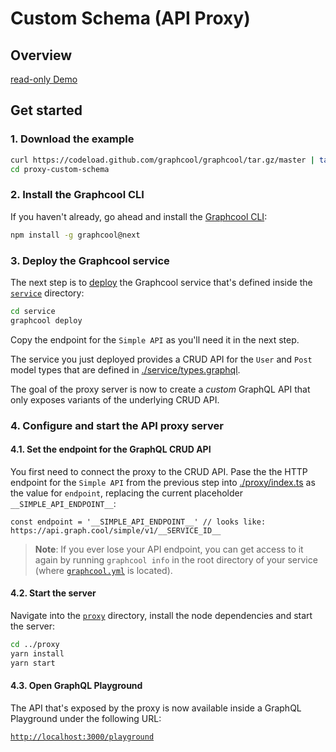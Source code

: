 # Custom Schema (API Proxy)

## Overview

[read-only Demo](https://graphqlbin.com/lx9I1)

## Get started

### 1. Download the example

```sh
curl https://codeload.github.com/graphcool/graphcool/tar.gz/master | tar -xz --strip=2 graphcool-master/examples/proxy-custom-schema
cd proxy-custom-schema
```

### 2. Install the Graphcool CLI

If you haven't already, go ahead and install the [Graphcool CLI](https://docs-next.graph.cool/reference/graphcool-cli/overview-zboghez5go):

```sh
npm install -g graphcool@next
```

### 3. Deploy the Graphcool service

The next step is to [deploy](https://docs-next.graph.cool/reference/graphcool-cli/commands-aiteerae6l#graphcool-deploy) the Graphcool service that's defined inside the [`service`](./service) directory:

```sh
cd service
graphcool deploy
```

Copy the endpoint for the `Simple API` as you'll need it in the next step.

The service you just deployed provides a CRUD API for the `User` and `Post` model types that are defined in [./service/types.graphql](./service/types.graphql).

The goal of the proxy server is now to create a _custom_ GraphQL API that only exposes variants of the underlying CRUD API.

### 4. Configure and start the API proxy server

#### 4.1. Set the endpoint for the GraphQL CRUD API

You first need to connect the proxy to the CRUD API. Pase the the HTTP endpoint for the `Simple API` from the previous step into [./proxy/index.ts](./proxy/index.ts) as the value for `endpoint`, replacing the current placeholder `__SIMPLE_API_ENDPOINT__`:

```
const endpoint = '__SIMPLE_API_ENDPOINT__' // looks like: https://api.graph.cool/simple/v1/__SERVICE_ID__
```

> **Note**: If you ever lose your API endpoint, you can get access to it again by running `graphcool info` in the root directory of your service (where [`graphcool.yml`](./service/graphcool.yml) is located).


#### 4.2. Start the server

Navigate into the [`proxy`](./proxy) directory, install the node dependencies and start the server:

```sh
cd ../proxy
yarn install
yarn start
```

#### 4.3. Open GraphQL Playground

The API that's exposed by the proxy is now available inside a GraphQL Playground under the following URL:

[`http://localhost:3000/playground`](http://localhost:3000/playground)

